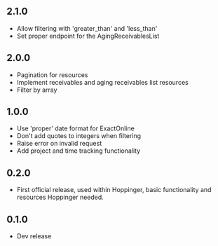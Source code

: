 ## 2.1.0

- Allow filtering with 'greater_than' and 'less_than'
- Set proper endpoint for the AgingReceivablesList

## 2.0.0

- Pagination for resources
- Implement receivables and aging receivables list resources
- Filter by array

## 1.0.0

- Use 'proper' date format for ExactOnline
- Don't add quotes to integers when filtering
- Raise error on invalid request
- Add project and time tracking functionality

## 0.2.0

- First official release, used within Hoppinger, basic functionality and resources Hoppinger needed.

## 0.1.0

- Dev release
